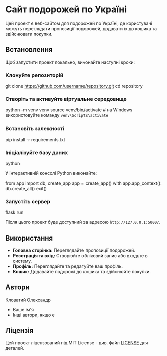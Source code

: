 
# Сайт подорожей по Україні

Цей проект є веб-сайтом для подорожей по Україні, де користувачі можуть переглядати пропозиції подорожей, додавати їх до кошика та здійснювати покупки.

## Встановлення

Щоб запустити проект локально, виконайте наступні кроки:

### Клонуйте репозиторій


git clone https://github.com/username/repository.git
cd repository


### Створіть та активуйте віртуальне середовище


python -m venv venv
source venv/bin/activate  # на Windows використовуйте команду `venv\Scripts\activate`


### Встановіть залежності


pip install -r requirements.txt


### Ініціалізуйте базу даних


python


У інтерактивній консолі Python виконайте:


from app import db, create_app
app = create_app()
with app.app_context():
    db.create_all()
exit()


### Запустіть сервер


flask run


Після цього проект буде доступний за адресою `http://127.0.0.1:5000/`.

## Використання

- **Головна сторінка:** Переглядайте пропозиції подорожей.
- **Реєстрація та вхід:** Створюйте обліковий запис або входьте в систему.
- **Профіль:** Переглядайте та редагуйте ваш профіль.
- **Кошик:** Додавайте подорожі до кошика та здійснюйте покупки.

## Автори
Кловатий Олександр

- Ваше ім'я
- Інші автори, якщо є

## Ліцензія

Цей проект ліцензований під MIT License - див. файл [LICENSE](LICENSE) для деталей.
